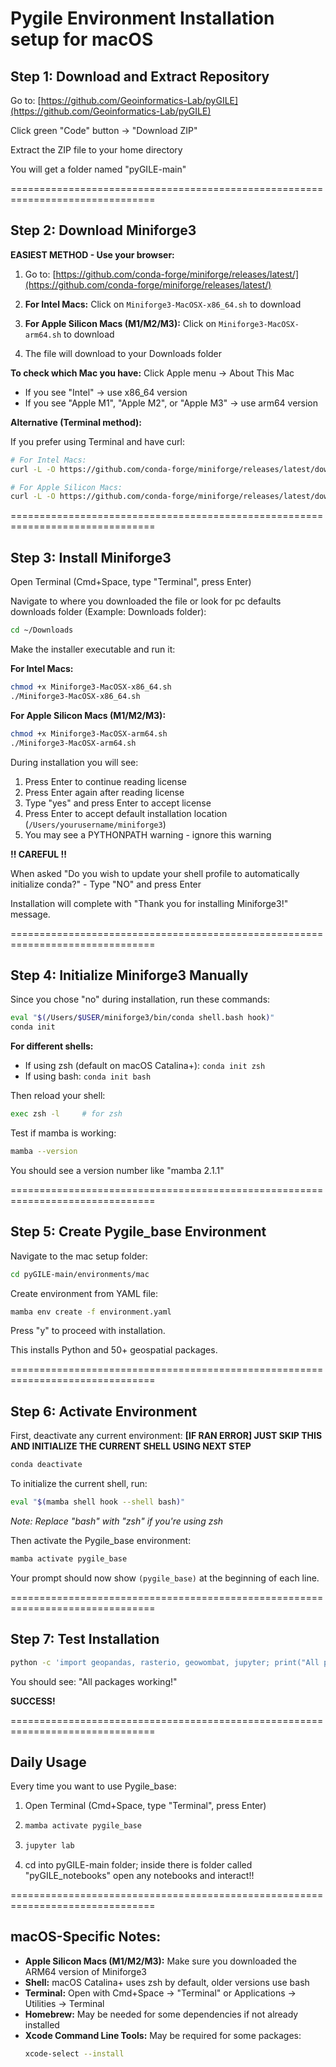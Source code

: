 # Pygile Environment Installation setup for macOS

## Step 1: Download and Extract Repository

Go to: [https://github.com/Geoinformatics-Lab/pyGILE](https://github.com/Geoinformatics-Lab/pyGILE)

Click green "Code" button -> "Download ZIP"

Extract the ZIP file to your home directory

You will get a folder named "pyGILE-main"

===============================================================================

## Step 2: Download Miniforge3

**EASIEST METHOD - Use your browser:**

1. Go to: [https://github.com/conda-forge/miniforge/releases/latest/](https://github.com/conda-forge/miniforge/releases/latest/)

2. **For Intel Macs:** Click on `Miniforge3-MacOSX-x86_64.sh` to download

3. **For Apple Silicon Macs (M1/M2/M3):** Click on `Miniforge3-MacOSX-arm64.sh` to download

4. The file will download to your Downloads folder

**To check which Mac you have:** Click Apple menu → About This Mac
- If you see "Intel" → use x86_64 version
- If you see "Apple M1", "Apple M2", or "Apple M3" → use arm64 version

**Alternative (Terminal method):**

If you prefer using Terminal and have curl:
```bash
# For Intel Macs:
curl -L -O https://github.com/conda-forge/miniforge/releases/latest/download/Miniforge3-MacOSX-x86_64.sh

# For Apple Silicon Macs:
curl -L -O https://github.com/conda-forge/miniforge/releases/latest/download/Miniforge3-MacOSX-arm64.sh
```

===============================================================================

## Step 3: Install Miniforge3

Open Terminal (Cmd+Space, type "Terminal", press Enter)

Navigate to where you downloaded the file or look for pc defaults downloads folder (Example: Downloads folder):

```bash
cd ~/Downloads
```

Make the installer executable and run it:

**For Intel Macs:**

```bash
chmod +x Miniforge3-MacOSX-x86_64.sh
./Miniforge3-MacOSX-x86_64.sh
```

**For Apple Silicon Macs (M1/M2/M3):**

```bash
chmod +x Miniforge3-MacOSX-arm64.sh
./Miniforge3-MacOSX-arm64.sh
```

During installation you will see:

1. Press Enter to continue reading license
2. Press Enter again after reading license  
3. Type "yes" and press Enter to accept license
4. Press Enter to accept default installation location (`/Users/yourusername/miniforge3`)
5. You may see a PYTHONPATH warning - ignore this warning

**!! CAREFUL !!**

When asked "Do you wish to update your shell profile to automatically initialize conda?" - Type "NO" and press Enter

Installation will complete with "Thank you for installing Miniforge3!" message.

===============================================================================

## Step 4: Initialize Miniforge3 Manually

Since you chose "no" during installation, run these commands:

```bash
eval "$(/Users/$USER/miniforge3/bin/conda shell.bash hook)"
conda init
```

**For different shells:**
- If using zsh (default on macOS Catalina+): `conda init zsh`
- If using bash: `conda init bash`

Then reload your shell:

```bash
exec zsh -l     # for zsh
```

Test if mamba is working:

```bash
mamba --version
```

You should see a version number like "mamba 2.1.1"

===============================================================================

## Step 5: Create Pygile_base Environment

Navigate to the mac setup folder:

```bash
cd pyGILE-main/environments/mac
```

Create environment from YAML file:

```bash
mamba env create -f environment.yaml
```

Press "y" to proceed with installation.

This installs Python and 50+ geospatial packages. 

===============================================================================

## Step 6: Activate Environment

First, deactivate any current environment: **[IF RAN ERROR] JUST SKIP THIS AND INITIALIZE THE CURRENT SHELL USING NEXT STEP**

```bash
conda deactivate
```

To initialize the current shell, run:

```bash
eval "$(mamba shell hook --shell bash)"
```

*Note: Replace "bash" with "zsh" if you're using zsh*

Then activate the Pygile_base environment:

```bash
mamba activate pygile_base
```

Your prompt should now show `(pygile_base)` at the beginning of each line.

===============================================================================

## Step 7: Test Installation

```bash
python -c 'import geopandas, rasterio, geowombat, jupyter; print("All packages working!")'
```

You should see: "All packages working!"

**SUCCESS!** 

===============================================================================

## Daily Usage

Every time you want to use Pygile_base:

1. Open Terminal (Cmd+Space, type "Terminal", press Enter)

2. ```bash
   mamba activate pygile_base
   ```

3. ```bash
   jupyter lab
   ```

4. cd into pyGILE-main folder; inside there is folder called "pyGILE_notebooks" open any notebooks and interact!!

===============================================================================

## macOS-Specific Notes:

- **Apple Silicon Macs (M1/M2/M3):** Make sure you downloaded the ARM64 version of Miniforge3
- **Shell:** macOS Catalina+ uses zsh by default, older versions use bash
- **Terminal:** Open with Cmd+Space → "Terminal" or Applications → Utilities → Terminal
- **Homebrew:** May be needed for some dependencies if not already installed
- **Xcode Command Line Tools:** May be required for some packages:
  ```bash
  xcode-select --install
  ```